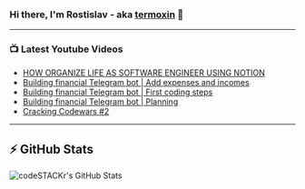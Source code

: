 ### Hi there, I'm Rostislav - aka [termoxin](https://t.me/termoxin) 👋

---

### 📺 Latest Youtube Videos

<!-- YOUTUBE:START -->
- [HOW ORGANIZE LIFE AS SOFTWARE ENGINEER USING NOTION](https://www.youtube.com/watch?v=_oR-cMsOhWw)
- [Building financial Telegram bot | Add expenses and incomes](https://www.youtube.com/watch?v=ghjM7q1_bpY)
- [Building financial Telegram bot | First coding steps](https://www.youtube.com/watch?v=oniKULr6QpI)
- [Building financial Telegram bot | Planning](https://www.youtube.com/watch?v=4Jq2-UA_wzs)
- [Cracking Codewars #2](https://www.youtube.com/watch?v=Lp6lHm0QBOg)
<!-- YOUTUBE:END -->

---

## ⚡️ GitHub Stats

<img align="left" alt="codeSTACKr's GitHub Stats" src="https://github-readme-stats.codestackr.vercel.app/api?username=termoxin&show_icons=true&hide_border=true&count_private=true&theme=dracula" />
